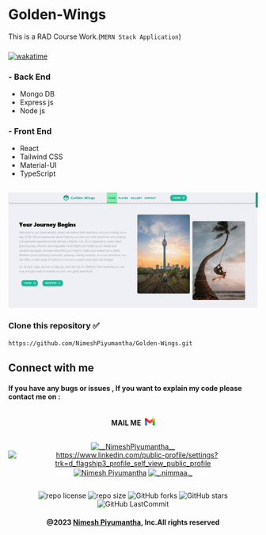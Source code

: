 # Golden-Wings

This is a RAD Course Work.(`MERN Stack Application`)

###

[![wakatime](https://wakatime.com/badge/user/bde2acba-42bd-46e8-a905-d74c6f260407/project/e9660a1f-cec4-4811-a9fa-01dfbd9ac607.svg)](https://wakatime.com/badge/user/bde2acba-42bd-46e8-a905-d74c6f260407/project/e9660a1f-cec4-4811-a9fa-01dfbd9ac607)

### - Back End

- Mongo DB
- Express js
- Node js

### - Front End

- React
- Tailwind CSS
- Material-UI
- TypeScript

##

<div align="center">

![alt text](<https://github.com/NimeshPiyumantha/Golden-Wings/blob/master/FrontEnd/src/assets/sr/ezgif.com-video-to-gif%20(1).gif>)

</div>


###

### Clone this repository ✅

```md
https://github.com/NimeshPiyumantha/Golden-Wings.git
```

## Connect with me

#### If you have any bugs or issues , If you want to explain my code please contact me on :

<div align="center">
 <br><b>MAIL ME</b>&nbsp;
  <a href="mailto:nimeshpiyumantha11@gmail.com">
      <img width="20px" src="https://github.com/NimeshPiyumantha/red-alpha/blob/main/gmail.svg" />
  </a></p>

 </div>

##

<p align="center">
<a href="https://twitter.com/NPiyumantha60"><img align="center" src="https://raw.githubusercontent.com/rahuldkjain/github-profile-readme-generator/master/src/images/icons/Social/twitter.svg" alt="__NimeshPiyumantha__" height="30" width="40" /></a>
<a href="https://www.linkedin.com/in/nimesh-piyumantha-33736a222" target="blank"><img align="center" src="https://raw.githubusercontent.com/rahuldkjain/github-profile-readme-generator/master/src/images/icons/Social/linked-in-alt.svg" alt="https://www.linkedin.com/public-profile/settings?trk=d_flagship3_profile_self_view_public_profile" height="30" width="40" /></a>
<a href="https://www.facebook.com/profile.php?id=100025931563090" target="blank"><img align="center" src="https://raw.githubusercontent.com/rahuldkjain/github-profile-readme-generator/master/src/images/icons/Social/facebook.svg" alt="Nimesh Piyumantha" height="30" width="40" /></a>
<a href="https://www.instagram.com/_.nimmaa._/" target="blank"><img align="center" src="https://raw.githubusercontent.com/rahuldkjain/github-profile-readme-generator/master/src/images/icons/Social/instagram.svg" alt="_.nimmaa._" height="30" width="40" /></a>
</p>

##

<div align="center">

![repo license](https://img.shields.io/github/license/NimeshPiyumantha/Golden-Wings?&labelColor=black&color=3867d6&style=for-the-badge)
![repo size](https://img.shields.io/github/repo-size/NimeshPiyumantha/Golden-Wings?label=Repo%20Size&style=for-the-badge&labelColor=black&color=20bf6b)
![GitHub forks](https://img.shields.io/github/forks/NimeshPiyumantha/Golden-Wings?&labelColor=black&color=0fb9b1&style=for-the-badge)
![GitHub stars](https://img.shields.io/github/stars/NimeshPiyumantha/Golden-Wings?&labelColor=black&color=f7b731&style=for-the-badge)
![GitHub LastCommit](https://img.shields.io/github/last-commit/NimeshPiyumantha/Golden-Wings?logo=github&labelColor=black&color=d1d8e0&style=for-the-badge)

</div>

<div align="center">

#### @2023 [Nimesh Piyumantha](https://github.com/NimeshPiyumantha/), Inc.All rights reserved

</div>
